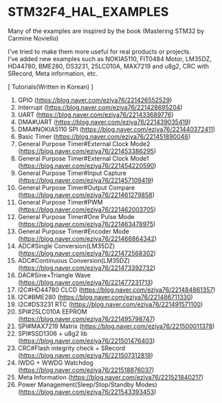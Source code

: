 # STM32F4_HAL_EXAMPLES
Many of the examples are inspired by the book (Mastering STM32 by Carmine Noviello)

I've tried to make them more useful for real products or projects.<br>
I've added new examples such as NOKIA5110, FIT0484 Motor, LM35DZ, HD44780, BME280, DS3231, 25LC010A, MAX7219 and u8g2, CRC with SRecord, Meta information, etc.
<br>

[ Tutorials(Written in Korean) ]<br>
1. GPIO (https://blog.naver.com/eziya76/221426552529)
2. Interrupt (https://blog.naver.com/eziya76/221428695204)
3. UART (https://blog.naver.com/eziya76/221433689776)
4. DMA#UART (https://blog.naver.com/eziya76/221439035419)
5. DMA#NOKIA5110 SPI (https://blog.naver.com/eziya76/221440372411)
6. Basic Timer (https://blog.naver.com/eziya76/221451890046)
7. General Purpose Timer#External Clock Mode2 (https://blog.naver.com/eziya76/221453386295)
8. General Purpose Timer#External Clock Mode1 (https://blog.naver.com/eziya76/221454220590)
9. General Purpose Timer#Input Capture (https://blog.naver.com/eziya76/221457109419)
10. General Purpose Timer#Output Compare (https://blog.naver.com/eziya76/221461279858)
11. General Purpose Timer#PWM (https://blog.naver.com/eziya76/221462003705)
12. General Purpose Timer#One Pulse Mode (https://blog.naver.com/eziya76/221463478975)
13. General Purpose Timer#Encoder Mode (https://blog.naver.com/eziya76/221466864342)
14. ADC#Single Conversion(LM35DZ) (https://blog.naver.com/eziya76/221472568302)
15. ADC#Continuous Conversion(LM35DZ) (https://blog.naver.com/eziya76/221473392732)
16. DAC#Sine+Triangle Wave (https://blog.naver.com/eziya76/221477231713)
17. I2C#HD44780 CLCD (https://blog.naver.com/eziya76/221484861357)
18. I2C#BME280 (https://blog.naver.com/eziya76/221486711330)
19. I2C#DS3231 RTC (https://blog.naver.com/eziya76/221491571100)
20. SPI#25LC010A EEPROM (https://blog.naver.com/eziya76/221495798747)
21. SPI#MAX7219 Matrix (https://blog.naver.com/eziya76/221500011378)
22. SPI#SSD1306 + u8g2 lib (https://blog.naver.com/eziya76/221501476403)
23. CRC#Flash integrity check + SRecord (https://blog.naver.com/eziya76/221507312819)
24. IWDG + WWDG Watchdog (https://blog.naver.com/eziya76/221518876037)
25. Meta Information (https://blog.naver.com/eziya76/221521840217)
26. Power Management(Sleep/Stop/Standby Modes) (https://blog.naver.com/eziya76/221543393453)
